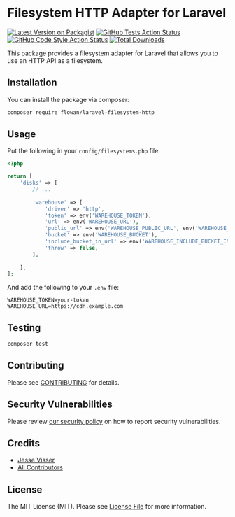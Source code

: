 # Filesystem HTTP Adapter for Laravel

[![Latest Version on Packagist](https://img.shields.io/packagist/v/flowan/laravel-filesystem-http.svg?style=flat-square)](https://packagist.org/packages/flowan/laravel-filesystem-http)
[![GitHub Tests Action Status](https://img.shields.io/github/actions/workflow/status/flowan/laravel-filesystem-http/run-tests.yml?branch=main&label=tests&style=flat-square)](https://github.com/flowan/laravel-filesystem-http/actions?query=workflow%3Arun-tests+branch%3Amain)
[![GitHub Code Style Action Status](https://img.shields.io/github/actions/workflow/status/flowan/laravel-filesystem-http/fix-php-code-style-issues.yml?branch=main&label=code%20style&style=flat-square)](https://github.com/flowan/laravel-filesystem-http/actions?query=workflow%3A"Fix+PHP+code+style+issues"+branch%3Amain)
[![Total Downloads](https://img.shields.io/packagist/dt/flowan/laravel-filesystem-http.svg?style=flat-square)](https://packagist.org/packages/flowan/laravel-filesystem-http)

This package provides a filesystem adapter for Laravel that allows you to use an HTTP API as a filesystem.

## Installation

You can install the package via composer:

```bash
composer require flowan/laravel-filesystem-http
```

## Usage

Put the following in your `config/filesystems.php` file:

```php
<?php

return [
    'disks' => [
        // ...
        
        'warehouse' => [
            'driver' => 'http',
            'token' => env('WAREHOUSE_TOKEN'),
            'url' => env('WAREHOUSE_URL'),
            'public_url' => env('WAREHOUSE_PUBLIC_URL', env('WAREHOUSE_URL')),
            'bucket' => env('WAREHOUSE_BUCKET'),
            'include_bucket_in_url' => env('WAREHOUSE_INCLUDE_BUCKET_IN_URL', true),
            'throw' => false,
        ],
        
    ],
];
```

And add the following to your `.env` file:

```dotenv
WAREHOUSE_TOKEN=your-token
WAREHOUSE_URL=https://cdn.example.com
```

## Testing

```bash
composer test
```

## Contributing

Please see [CONTRIBUTING](CONTRIBUTING.md) for details.

## Security Vulnerabilities

Please review [our security policy](../../security/policy) on how to report security vulnerabilities.

## Credits

- [Jesse Visser](https://github.com/flowan)
- [All Contributors](../../contributors)

## License

The MIT License (MIT). Please see [License File](LICENSE.md) for more information.
